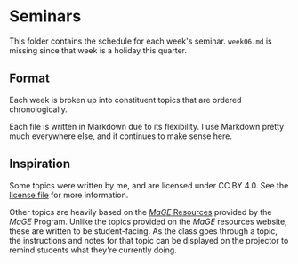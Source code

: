 # Seminars

This folder contains the schedule for each week's seminar.
`week06.md` is missing since that week is a holiday this quarter.

## Format

Each week is broken up into constituent topics that are ordered chronologically.

Each file is written in Markdown due to its flexibility.
I use Markdown pretty much everywhere else, and it continues to make sense here.

## Inspiration

Some topics were written by me, and are licensed under CC BY 4.0.
See the [license file](../LICENSE) for more information.

Other topics are heavily based on the [*MaGE* Resources](https://sites.google.com/mtholyoke.edu/mage-training-curriculum/home) provided by the *MaGE* Program.
Unlike the topics provided on the *MaGE* resources website, these are written to be student-facing.
As the class goes through a topic, the instructions and notes for that topic can be displayed on the projector to remind students what they're currently doing.
